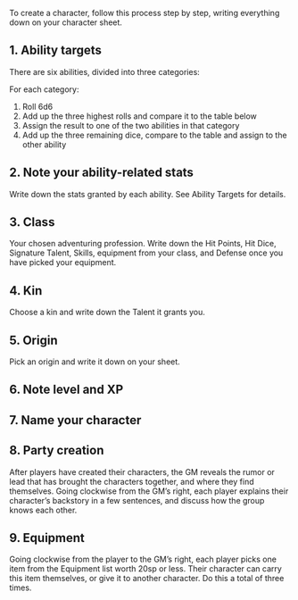 <!--raw-typst 
#import "@preview/tablem:0.1.0": tablem
#let fill = (_, y) => if calc.odd(y) { rgb("EAF2F5") }
#let diceTable = tablem.with(
  render: (columns: auto, ..args) => {
    table(
      columns: (1fr, 1fr),
      fill: fill,
      ..args,
    )
  }
)

#let categoryTable = tablem.with(
  render: (columns: auto, ..args) => {
    table(
      columns: (1fr, 1fr, 1fr),
      fill: fill,
      ..args,
    )
  }
)
-->

To create a character, follow this process step by step, writing everything down on your character sheet.

## 1. Ability targets
There are six abilities, divided into three categories: 

<!--raw-typst 
#text(categoryTable[
| *Body*    | *Mind*       | *Soul*  |
| --------- | ---------    | ------- |
| Strength  | Instinct     | Courage |
| Dexterity | Intelligence | Cunning |
], size: 12pt)-->

For each category:

1. Roll 6d6
2. Add up the three highest rolls and compare it to the table below
3. Assign the result to one of the two abilities in that category
4. Add up the three remaining dice, compare to the table and assign to the other ability

<!--raw-typst 
#diceTable[
| *Dice roll* | *Ability* |
| --------- | ------- |
| 3         | 18      |
| 4-5       | 17      |
| 6-8       | 16      |
| 9-12      | 15      |
| 13-15     | 14      |
| 16-17     | 13      |
| 18        | 12      |
]
-->

## 2. Note your ability-related stats
Write down the stats granted by each ability. See Ability Targets for details.

## 3. Class
Your chosen adventuring profession. Write down the Hit Points, Hit Dice, Signature Talent, Skills, equipment from your class, and Defense once you have picked your equipment.

## 4. Kin
Choose a kin and write down the Talent it grants you.

## 5. Origin
Pick an origin and write it down on your sheet.

## 6. Note level and XP

## 7. Name your character

## 8. Party creation

After players have created their characters, the GM reveals the rumor or lead that has brought the characters together, and where they find themselves. Going clockwise from the GM’s right, each player explains their character’s backstory in a few sentences, and discuss how the group knows each other. 

## 9. Equipment
Going clockwise from the player to the GM’s right, each player picks one item from the Equipment list worth 20sp or less. Their character can carry this item themselves, or give it to another character. Do this a total of three times.
